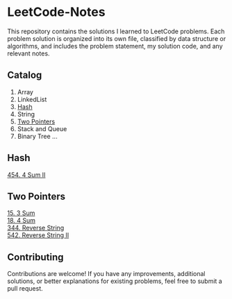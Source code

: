 # LeetCode-Notes

This repository contains the solutions I learned to LeetCode problems. Each problem solution is organized into its own file, classified by data structure or algorithms, and includes the problem statement, my solution code, and any relevant notes.

## Catalog
1. Array
2. LinkedList
3. [Hash](https://github.com/Lexiealwayswins/Leetcode-Note/tree/main/Hash)
4. String
5. [Two Pointers](https://github.com/Lexiealwayswins/Leetcode-Note/tree/main/TwoPointers)
6. Stack and Queue
7. Binary Tree
...

## Hash
[454. 4 Sum II](https://github.com/Lexiealwayswins/Leetcode-Note/blob/main/Hash/454_4Sum_II.md)  

## Two Pointers  
[15. 3 Sum](https://github.com/Lexiealwayswins/Leetcode-Note/blob/main/Hash/15_3Sum.md)  
[18. 4 Sum](https://github.com/Lexiealwayswins/Leetcode-Note/blob/main/TwoPointers/18_4Sum.md)  
[344. Reverse String](https://github.com/Lexiealwayswins/Leetcode-Note/blob/main/TwoPointers/344_ReverseString.md)  
[542. Reverse String II](https://github.com/Lexiealwayswins/Leetcode-Note/blob/main/TwoPointers/541_ReverseString_II.md)  

## Contributing
Contributions are welcome! 
If you have any improvements, additional solutions, or better explanations for existing problems, feel free to submit a pull request.